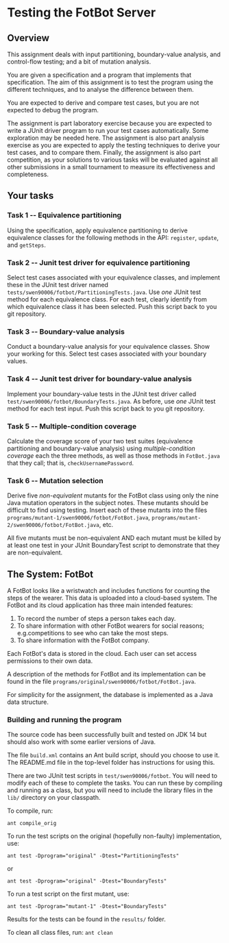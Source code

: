 # Testing the FotBot Server

## Overview

This assignment deals with input partitioning, boundary-value analysis, and control-flow testing; and a bit of mutation analysis.

You are given a specification and a program that implements that specification. The aim of this assignment is to test the program using the different techniques, and to analyse the difference between them.

You are expected to derive and compare test cases, but you are not expected to debug the program.

The assignment is part laboratory exercise because you are expected to write a JUnit driver program to run your test cases automatically. Some exploration may be needed here. The assignment is also part analysis exercise as you are expected to apply the testing techniques to derive your test cases, and to compare them. Finally, the assignment is also part competition, as your solutions to various tasks will be evaluated against all other submissions in a small tournament to measure its effectiveness and completeness.

## Your tasks

### Task 1 -- Equivalence partitioning

Using the specification, apply equivalence partitioning to derive equivalence classes for the following methods in the API: `register`, `update`, and `getSteps`.

### Task 2 -- Junit test driver for equivalence partitioning

Select test cases associated with your equivalence classes, and implement these in the JUnit test driver named `tests/swen90006/fotbot/PartitioningTests.java`. Use *one* JUnit test method for each equivalence class. For each test, clearly identify from which equivalence class it has been selected. Push this script back to you git repository.

### Task 3 -- Boundary-value analysis

Conduct a boundary-value analysis for your equivalence classes. Show your working for this. Select test cases associated with your boundary values.

### Task 4 -- Junit test driver for boundary-value analysis

Implement your boundary-value tests in the JUnit test driver called `test/swen90006/fotbot/BoundaryTests.java`. As before, use *one* JUnit test method for each test input.  Push this script back to you git repository.

### Task 5 -- Multiple-condition coverage

Calculate the coverage score of your two test suites (equivalence partitioning and boundary-value analysis) using *multiple-condition coverage* each the three methods, as well as those methods in `FotBot.java` that they call; that is, `checkUsernamePassword`.

### Task 6 -- Mutation selection

Derive five *non-equivalent* mutants for the FotBot class  using only the nine Java mutation operators in the subject notes. These mutants should be difficult to find using testing. Insert each of these mutants into the files `programs/mutant-1/swen90006/fotbot/FotBot.java`, `programs/mutant-2/swen90006/fotbot/FotBot.java`, etc.

All five mutants must be non-equivalent AND each mutant must be killed by at least one test in your JUnit BoundaryTest script to demonstrate that they are non-equivalent.

## The System: FotBot

A FotBot looks like a wristwatch and includes functions for counting the steps of the wearer. This data is uploaded into a cloud-based system. The FotBot and its cloud application has three main intended features:
1. To record the number of steps a person takes each day.
2. To share information with other FotBot wearers for social reasons; e.g.competitions to see who can take the most steps.
3. To share information with the FotBot company.

Each FotBot's data is stored in the cloud. Each user can set access permissions to their own data. 

A description of the methods for FotBot and its implementation can be found in the file `programs/original/swen90006/fotbot/FotBot.java`.

For simplicity for the assignment, the database is implemented as a Java data structure.

### Building and running the program

The source code has been successfully built and tested on JDK 14 but should also work with some earlier versions of Java.

The file `build.xml` contains an Ant build script, should you choose to use it. The README.md file in the top-level folder has instructions for using this.

There are two JUnit test scripts in `test/swen90006/fotbot`. You will need to modify each of these to complete the tasks. You can run these by compiling and running as a class, but you will need to include the library files in the `lib/` directory on your classpath.

To compile, run:

`ant compile_orig`

To run the test scripts on the original (hopefully non-faulty) implementation, use:

`ant test -Dprogram="original" -Dtest="PartitioningTests"`

or

`ant test -Dprogram="original" -Dtest="BoundaryTests"`

To run a test script on the first mutant, use:

`ant test -Dprogram="mutant-1" -Dtest="BoundaryTests"`

Results for the tests can be found in the `results/` folder.

To clean all class files, run: `ant clean`
